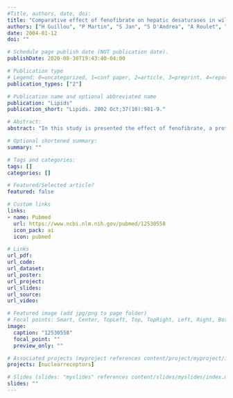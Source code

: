 ```yaml
---
#Title, authors, date, doi:
title: "Comparative effect of fenofibrate on hepatic desaturases in wild-type and peroxisome proliferator-activated receptor alpha-deficient mice."
authors: ["H Guillou", "P Martin", "S Jan", "S D'Andrea", "A Roulet", "D Catheline", "V Rioux", "T Pineau", "P Legrand"]
date: 2004-01-12
doi: ""

# Schedule page publish date (NOT publication date).
publishDate: 2020-08-30T19:43:40-04:00

# Publication type
# Legend: 0=uncategorized, 1=conf paper, 2=article, 3=preprint, 4=report, 5=book, 6=book chapter, 7=thesis, 8=patent
publication_types: ["2"]

# Publication name and optional abbreviated name
publication: "Lipids"
publication_short: "Lipids. 2002 Oct;37(10):981-9."

# Abstract:
abstract: "In this study is presented the effect of fenofibrate, a prototypical peroxisome proliferator of the fibrate class, on wild-type and peroxisome proliferator-activated receptor alpha (PPARalpha)-/- mouse liver FA profile, desaturase mRNA levels, and activities. We established that, following peroxisome proliferator exposure, the hepatic FA profile was greatly modified. These modifications in hepatic FA content required the expression of PPARalpha, as they are suppressed in transgenic mice deficient in this nuclear receptor. Following peroxisome proliferator exposure, delta6- and delta5-desaturase mRNA levels and activities were increased in wild-type but not in PPARalpha-deficient mouse liver. These results suggest the involvement of PPARalpha in the control of hepatic delta6- and delta5-desaturases in mice. Their roles in minimizing long-chain PUFA depletion in the liver during peroxisome proliferator exposure are discussed."

# Optional shortened summary:
summary: ""

# Tags and categories:
tags: []
categories: []

# Featured/Selected article?
featured: false

# Custom links
links:
- name: Pubmed
  url: https://www.ncbi.nlm.nih.gov/pubmed/12530558
  icon_pack: ai
  icon: pubmed

# Links
url_pdf:
url_code:
url_dataset:
url_poster:
url_project:
url_slides:
url_source:
url_video:

# Featured image (add jpg/png to page folder)
# Focal points: Smart, Center, TopLeft, Top, TopRight, Left, Right, BottomLeft, Bottom, BottomRight
image: 
  caption: "12530558"
  focal_point: ""
  preview_only: ""

# Associated projects (myproject references content/project/myproject/index.md)
projects: [nuclearreceptors]

# Slides (slides: "myslides" references content/slides/myslides/index.md)
slides: ""
---
```

